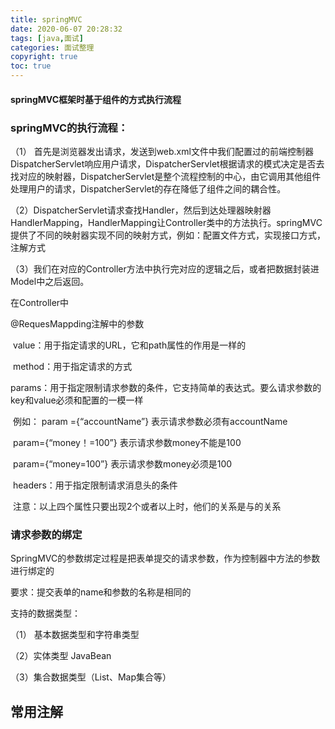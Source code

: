 ```yaml
---
title: springMVC
date: 2020-06-07 20:28:32
tags: [java,面试]
categories: 面试整理
copyright: true
toc: true
---
```




#### springMVC框架时基于组件的方式执行流程



  <!-- more -->

### springMVC的执行流程：

（1） 首先是浏览器发出请求，发送到web.xml文件中我们配置过的前端控制器DispatcherServlet响应用户请求，DispatcherServlet根据请求的模式决定是否去找对应的映射器，DispatcherServlet是整个流程控制的中心，由它调用其他组件处理用户的请求，DispatcherServlet的存在降低了组件之间的耦合性。

（2）DispatcherServlet请求查找Handler，然后到达处理器映射器HandlerMapping，HandlerMapping让Controller类中的方法执行。springMVC提供了不同的映射器实现不同的映射方式，例如：配置文件方式，实现接口方式，注解方式

（3）我们在对应的Controller方法中执行完对应的逻辑之后，或者把数据封装进Model中之后返回。



在Controller中

@RequesMappding注解中的参数

​		value：用于指定请求的URL，它和path属性的作用是一样的

​	    method：用于指定请求的方式

​		params：用于指定限制请求参数的条件，它支持简单的表达式。要么请求参数的key和value必须和配置的一模一样

​			例如：  param  ={“accountName”}  表示请求参数必须有accountName

​						  param={“money！=100”}  表示请求参数money不能是100

​							param={“money=100”} 表示请求参数money必须是100

​		headers：用于指定限制请求消息头的条件

​			注意：以上四个属性只要出现2个或者以上时，他们的关系是与的关系





### 请求参数的绑定



SpringMVC的参数绑定过程是把表单提交的请求参数，作为控制器中方法的参数进行绑定的

要求：提交表单的name和参数的名称是相同的

支持的数据类型：

（1） 基本数据类型和字符串类型

（2）实体类型  JavaBean

（3）集合数据类型（List、Map集合等）



## 常用注解































































































